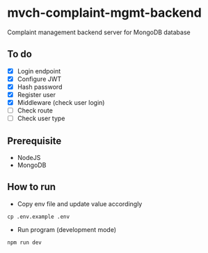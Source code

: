 # mvch-complaint-mgmt-backend
Complaint management backend server for MongoDB database 

## To do
- [x] Login endpoint
- [x] Configure JWT
- [x] Hash password
- [x] Register user
- [x] Middleware (check user login)
- [ ] Check route
- [ ] Check user type

## Prerequisite
- NodeJS
- MongoDB

## How to run
- Copy env file and update value accordingly
```
cp .env.example .env
```

- Run program (development mode)
```
npm run dev
```
